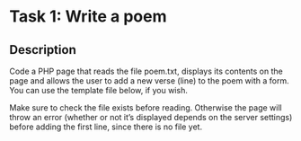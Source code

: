 # Task 1: Write a poem

## Description

Code a PHP page that reads the file poem.txt, displays its contents on the page and allows the user to add a new verse (line) to the poem with a form. You can use the template file below, if you wish.

Make sure to check the file exists before reading. Otherwise the page will throw an error (whether or not it’s displayed depends on the server settings) before adding the first line, since there is no file yet.
